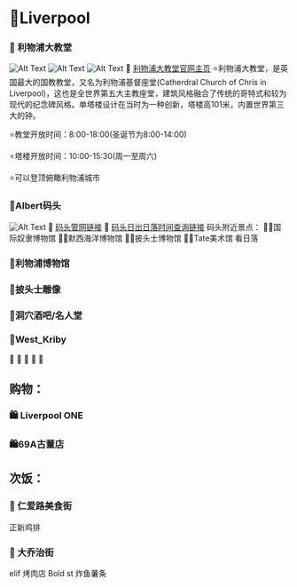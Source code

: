 # 🌊Liverpool
### 📍 利物浦大教堂
![Alt Text](https://th.bing.com/th/id/R.348bcfc045566bfd55987b68813f0beb?rik=5vgGRAYPiPKcoQ&pid=ImgRaw&r=0)
![Alt Text](https://3.bp.blogspot.com/_ap-hMHXgd9Y/TNsuYxZBecI/AAAAAAAAAmQ/xbf9IL0SU7U/s1600/IMG_5245.JPG)
![Alt Text](https://img1.qunarzz.com/travel/poi/1411/b5/b513337adde8cfa5cdb.jpg_r_720x400x95_2ab9530e.jpg)
🔗 [利物浦大教堂官网主页](https://www.liverpoolcathedral.org.uk/)
⭐利物浦大教堂，是英国最大的国教教堂，又名为利物浦基督座堂(Catherdral Church of Chris in Liverpool)，这也是全世界第五大主教座堂，建筑风格融合了传统的哥特式和较为现代的纪念碑风格。单塔楼设计在当时为一种创新，塔楼高101米，内置世界第三大的钟。

⭐教堂开放时间：8:00-18:00(圣诞节为8:00-14:00)

⭐塔楼开放时间：10:00-15:30(周一至周六)

⭐可以登顶俯瞰利物浦城市

### 📍Albert码头
![Alt Text](https://live.staticflickr.com/4860/32018776357_0a5f678c7f_b.jpg)
🔗 [码头管网链接](https://albertdock.com/)
🔗 [码头日出日落时间查询链接](https://sunrisesunset.willyweather.co.uk/nw/merseyside/albert-dock.html)
码头附近景点：
📍📍国际奴隶博物馆
📍📍默西海洋博物馆
📍📍披头士博物馆
📍📍Tate美术馆
看日落

### 📍利物浦博物馆

### 📍披头士雕像

### 📍洞穴酒吧/名人堂
### 📍West_Kriby
📍
📍
📍
📍
📍

## 购物：
### 🛍️ Liverpool ONE

### 🛍️69A古董店

## 次饭：
### 🥘 仁爱路美食街
正新鸡排
### 🥘 大乔治街
elif 烤肉店
Bold st 炸鱼薯条